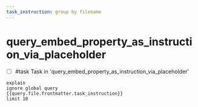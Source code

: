 ```yaml
---
task_instruction: group by filename
---
```

# query_embed_property_as_instruction_via_placeholder

- [ ] #task Task in 'query_embed_property_as_instruction_via_placeholder'

```tasks
explain
ignore global query
{{query.file.frontmatter.task_instruction}}
limit 10
```
